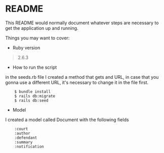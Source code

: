 # README

This README would normally document whatever steps are necessary to get the
application up and running.

Things you may want to cover:

* Ruby version

> 2.6.3

* How to run the script

in the seeds.rb file I created a method that gets and URL,
in case that you gonna use a different URL, it's necessary to change it in the file first.

```
    $ bundle install
    $ rails db:migrate
    $ rails db:seed
```

* Model

I created a model called Document with the following fields

```
    :court
    :author
    :defendant
    :summary
    :notification
```